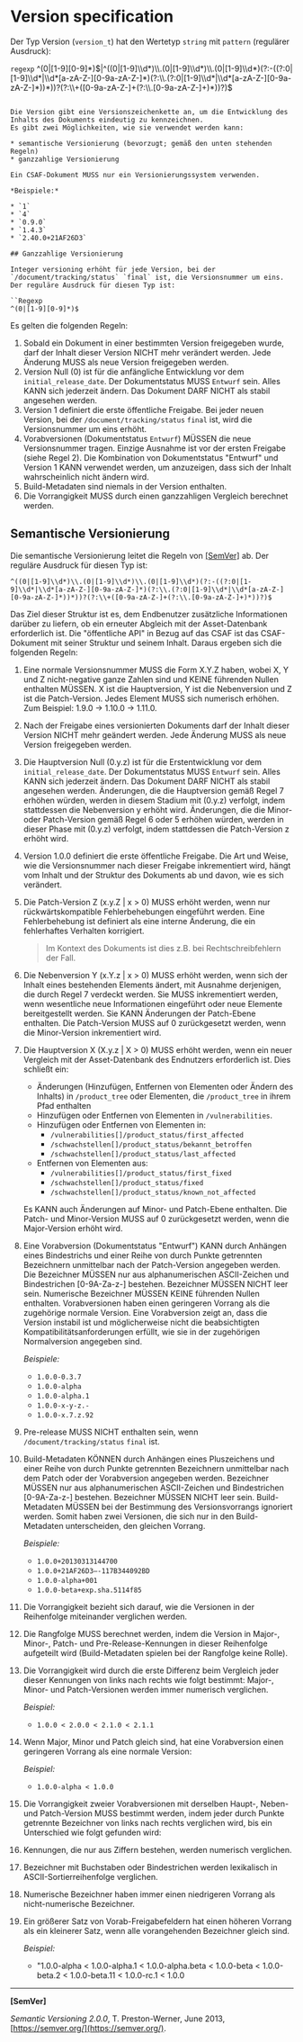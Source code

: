 # Version specification

Der Typ Version (`version_t`) hat den Wertetyp `string` mit `pattern` (regulärer Ausdruck):

`regexp`
^(0|[1-9][0-9]*)$|^((0|[1-9]\\d*)\\.(0|[1-9]\\d*)\\.(0|[1-9]\\d*)(?:-((?:0|[1-9]\\d*|\\d*[a-zA-Z-][0-9a-zA-Z-]*)(?:\\.(?:0|[1-9]\\d*|\\d*[a-zA-Z-][0-9a-zA-Z-]*))*))?(?:\\+([0-9a-zA-Z-]+(?:\\.[0-9a-zA-Z-]+)*))?)$
```

Die Version gibt eine Versionszeichenkette an, um die Entwicklung des Inhalts des Dokuments eindeutig zu kennzeichnen.
Es gibt zwei Möglichkeiten, wie sie verwendet werden kann:

* semantische Versionierung (bevorzugt; gemäß den unten stehenden Regeln)
* ganzzahlige Versionierung

Ein CSAF-Dokument MUSS nur ein Versionierungssystem verwenden.

*Beispiele:*

* `1`
* `4`
* `0.9.0`
* `1.4.3`
* `2.40.0+21AF26D3`

## Ganzzahlige Versionierung

Integer versioning erhöht für jede Version, bei der `/document/tracking/status` `final` ist, die Versionsnummer um eins.
Der reguläre Ausdruck für diesen Typ ist:

``Regexp
^(0|[1-9][0-9]*)$
```

Es gelten die folgenden Regeln:

1. Sobald ein Dokument in einer bestimmten Version freigegeben wurde, darf der Inhalt dieser Version NICHT mehr verändert werden.
   Jede Änderung MUSS als neue Version freigegeben werden.
2. Version Null (0) ist für die anfängliche Entwicklung vor dem `initial_release_date`.
   Der Dokumentstatus MUSS `Entwurf` sein.
   Alles KANN sich jederzeit ändern.
   Das Dokument DARF NICHT als stabil angesehen werden.
3. Version 1 definiert die erste öffentliche Freigabe. Bei jeder neuen Version, bei der `/document/tracking/status` `final` ist, wird die Versionsnummer um eins erhöht.
4. Vorabversionen (Dokumentstatus `Entwurf`) MÜSSEN die neue Versionsnummer tragen.
   Einzige Ausnahme ist vor der ersten Freigabe (siehe Regel 2).
   Die Kombination von Dokumentstatus "Entwurf" und Version 1 KANN verwendet werden, um anzuzeigen, dass sich der Inhalt wahrscheinlich nicht ändern wird.
5. Build-Metadaten sind niemals in der Version enthalten.
6. Die Vorrangigkeit MUSS durch einen ganzzahligen Vergleich berechnet werden.

## Semantische Versionierung

Die semantische Versionierung leitet die Regeln von [[SemVer]](#semver) ab. Der reguläre Ausdruck für diesen Typ ist:

```regexp
^((0|[1-9]\\d*)\\.(0|[1-9]\\d*)\\.(0|[1-9]\\d*)(?:-((?:0|[1-9]\\d*|\\d*[a-zA-Z-][0-9a-zA-Z-]*)(?:\\.(?:0|[1-9]\\d*|\\d*[a-zA-Z-][0-9a-zA-Z-]*))*))?(?:\\+([0-9a-zA-Z-]+(?:\\.[0-9a-zA-Z-]+)*))?)$
```

Das Ziel dieser Struktur ist es, dem Endbenutzer zusätzliche Informationen darüber zu liefern, ob ein erneuter Abgleich mit der Asset-Datenbank erforderlich ist. Die "öffentliche API" in Bezug auf das CSAF ist das CSAF-Dokument mit seiner Struktur und seinem Inhalt. Daraus ergeben sich die folgenden Regeln:

1. Eine normale Versionsnummer MUSS die Form X.Y.Z haben, wobei X, Y und Z nicht-negative ganze Zahlen sind und KEINE führenden Nullen enthalten MÜSSEN.
   X ist die Hauptversion, Y ist die Nebenversion und Z ist die Patch-Version.
   Jedes Element MUSS sich numerisch erhöhen. Zum Beispiel: 1.9.0 -> 1.10.0 -> 1.11.0.
2. Nach der Freigabe eines versionierten Dokuments darf der Inhalt dieser Version NICHT mehr geändert werden.
   Jede Änderung MUSS als neue Version freigegeben werden.
3. Die Hauptversion Null (0.y.z) ist für die Erstentwicklung vor dem `initial_release_date`.
   Der Dokumentstatus MUSS `Entwurf` sein. Alles KANN sich jederzeit ändern.
   Das Dokument DARF NICHT als stabil angesehen werden.
   Änderungen, die die Hauptversion gemäß Regel 7 erhöhen würden, werden in diesem Stadium mit (0.y.z) verfolgt, indem stattdessen die Nebenversion y erhöht wird.
   Änderungen, die die Minor- oder Patch-Version gemäß Regel 6 oder 5 erhöhen würden, werden in dieser Phase mit (0.y.z) verfolgt, indem stattdessen die Patch-Version z erhöht wird.
4. Version 1.0.0 definiert die erste öffentliche Freigabe.
   Die Art und Weise, wie die Versionsnummer nach dieser Freigabe inkrementiert wird, hängt vom Inhalt und der Struktur des Dokuments ab und davon, wie es sich verändert.
5. Die Patch-Version Z (x.y.Z | x > 0) MUSS erhöht werden, wenn nur rückwärtskompatible Fehlerbehebungen eingeführt werden.
   Eine Fehlerbehebung ist definiert als eine interne Änderung, die ein fehlerhaftes Verhalten korrigiert.

   > Im Kontext des Dokuments ist dies z.B. bei Rechtschreibfehlern der Fall.

6. Die Nebenversion Y (x.Y.z | x > 0) MUSS erhöht werden, wenn sich der Inhalt eines bestehenden Elements ändert, mit Ausnahme derjenigen, die durch Regel 7 verdeckt werden.
   Sie MUSS inkrementiert werden, wenn wesentliche neue Informationen eingeführt oder neue Elemente bereitgestellt werden. Sie KANN Änderungen der Patch-Ebene enthalten.
   Die Patch-Version MUSS auf 0 zurückgesetzt werden, wenn die Minor-Version inkrementiert wird.
7. Die Hauptversion X (X.y.z | X > 0) MUSS erhöht werden, wenn ein neuer Vergleich mit der Asset-Datenbank des Endnutzers erforderlich ist.
   Dies schließt ein:

   * Änderungen (Hinzufügen, Entfernen von Elementen oder Ändern des Inhalts) in `/product_tree` oder Elementen, die `/product_tree` in ihrem Pfad enthalten
   * Hinzufügen oder Entfernen von Elementen in `/vulnerabilities`.
   * Hinzufügen oder Entfernen von Elementen in:
     * `/vulnerabilities[]/product_status/first_affected`
     * `/schwachstellen[]/product_status/bekannt_betroffen`
     * `/schwachstellen[]/product_status/last_affected`
   * Entfernen von Elementen aus:
     * `/vulnerabilities[]/product_status/first_fixed`
     * `/schwachstellen[]/product_status/fixed`
     * `/schwachstellen[]/product_status/known_not_affected`

   Es KANN auch Änderungen auf Minor- und Patch-Ebene enthalten. Die Patch- und Minor-Version MUSS auf 0 zurückgesetzt werden, wenn die Major-Version erhöht wird.
8. Eine Vorabversion (Dokumentstatus "Entwurf") KANN durch Anhängen eines Bindestrichs und einer Reihe von durch Punkte getrennten Bezeichnern unmittelbar nach der Patch-Version angegeben werden.
   Die Bezeichner MÜSSEN nur aus alphanumerischen ASCII-Zeichen und Bindestrichen [0-9A-Za-z-] bestehen. Bezeichner MÜSSEN NICHT leer sein.
   Numerische Bezeichner MÜSSEN KEINE führenden Nullen enthalten. Vorabversionen haben einen geringeren Vorrang als die zugehörige normale Version.
   Eine Vorabversion zeigt an, dass die Version instabil ist und möglicherweise nicht die beabsichtigten Kompatibilitätsanforderungen erfüllt, wie sie in der zugehörigen Normalversion angegeben sind.

   *Beispiele:*

   * `1.0.0-0.3.7`
   * `1.0.0-alpha`
   * `1.0.0-alpha.1`
   * `1.0.0-x-y-z.-`
   * `1.0.0-x.7.z.92`

9. Pre-release MUSS NICHT enthalten sein, wenn `/document/tracking/status` `final` ist.
10. Build-Metadaten KÖNNEN durch Anhängen eines Pluszeichens und einer Reihe von durch Punkte getrennten Bezeichnern unmittelbar nach dem Patch oder der Vorabversion angegeben werden.
    Bezeichner MÜSSEN nur aus alphanumerischen ASCII-Zeichen und Bindestrichen [0-9A-Za-z-] bestehen.
    Bezeichner MÜSSEN NICHT leer sein. Build-Metadaten MÜSSEN bei der Bestimmung des Versionsvorrangs ignoriert werden.
    Somit haben zwei Versionen, die sich nur in den Build-Metadaten unterscheiden, den gleichen Vorrang.

    *Beispiele:*

    * `1.0.0+20130313144700`
    * `1.0.0+21AF26D3—-117B344092BD`
    * `1.0.0-alpha+001`
    * `1.0.0-beta+exp.sha.5114f85`

11. Die Vorrangigkeit bezieht sich darauf, wie die Versionen in der Reihenfolge miteinander verglichen werden.

12. Die Rangfolge MUSS berechnet werden, indem die Version in Major-, Minor-, Patch- und Pre-Release-Kennungen in dieser Reihenfolge aufgeteilt wird (Build-Metadaten spielen bei der Rangfolge keine Rolle).
13. Die Vorrangigkeit wird durch die erste Differenz beim Vergleich jeder dieser Kennungen von links nach rechts wie folgt bestimmt: Major-, Minor- und Patch-Versionen werden immer numerisch verglichen.

    *Beispiel:*

    * `1.0.0 < 2.0.0 < 2.1.0 < 2.1.1`

14. Wenn Major, Minor und Patch gleich sind, hat eine Vorabversion einen geringeren Vorrang als eine normale Version:

    *Beispiel:*

    * `1.0.0-alpha < 1.0.0`

15. Die Vorrangigkeit zweier Vorabversionen mit derselben Haupt-, Neben- und Patch-Version MUSS bestimmt werden, indem jeder durch Punkte getrennte Bezeichner von links nach rechts verglichen wird, bis ein Unterschied wie folgt gefunden wird:

16. Kennungen, die nur aus Ziffern bestehen, werden numerisch verglichen.
17. Bezeichner mit Buchstaben oder Bindestrichen werden lexikalisch in ASCII-Sortierreihenfolge verglichen.
18. Numerische Bezeichner haben immer einen niedrigeren Vorrang als nicht-numerische Bezeichner.
19. Ein größerer Satz von Vorab-Freigabefeldern hat einen höheren Vorrang als ein kleinerer Satz, wenn alle vorangehenden Bezeichner gleich sind.

    *Beispiel:*

    * "1.0.0-alpha < 1.0.0-alpha.1 < 1.0.0-alpha.beta < 1.0.0-beta < 1.0.0-beta.2 < 1.0.0-beta.11 < 1.0.0-rc.1 < 1.0.0

___

<a name="semver"/>**[SemVer]**

*Semantic Versioning 2.0.0*, T. Preston-Werner, June 2013, [https://semver.org/](https://semver.org/).